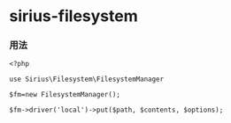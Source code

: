 # sirius-filesystem #


### 用法 ###




    <?php
    
    use Sirius\Filesystem\FilesystemManager
   
    $fm=new FilesystemManager();
    
    $fm->driver('local')->put($path, $contents, $options);


